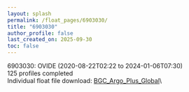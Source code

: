 ```yaml
---
layout: splash
permalink: /float_pages/6903030/
title: "6903030"
author_profile: false
last_created_on: 2025-09-30
toc: false
---
```

 
6903030: OVIDE (2020-08-22T02:22 to 2024-01-06T07:30)\
125 profiles completed\
Individual float file download: [BGC_Argo_Plus_Global](https://ftp.soest.hawaii.edu/bgc_argo_plus/Individual_Floats/outliers_removed/6903030_Sprof_processed.nc)\
